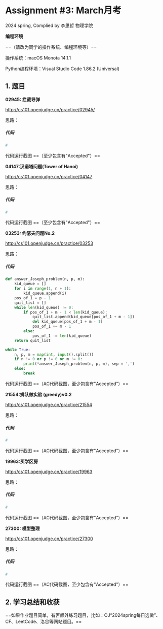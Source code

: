 # Assignment #3: March月考

2024 spring, Complied by 李思哲 物理学院


**编程环境**

==（请改为同学的操作系统、编程环境等）==

操作系统：macOS Monota 14.1.1

Python编程环境：Visual Studio Code 1.86.2 (Universal)



## 1. 题目

**02945: 拦截导弹**

http://cs101.openjudge.cn/practice/02945/



思路：



##### 代码

```python
# 

```



代码运行截图 ==（至少包含有"Accepted"）==





**04147:汉诺塔问题(Tower of Hanoi)**

http://cs101.openjudge.cn/practice/04147



思路：



##### 代码

```python
# 

```



代码运行截图 ==（至少包含有"Accepted"）==





**03253: 约瑟夫问题No.2**

http://cs101.openjudge.cn/practice/03253



思路：



##### 代码

```python
def answer_Joseph_problem(n, p, m):
    kid_queue = []
    for i in range(1, n + 1):
        kid_queue.append(i)
    pos_of_1 = p - 1
    quit_list = []
    while len(kid_queue) != 0:
        if pos_of_1 + m - 1 < len(kid_queue):
            quit_list.append(kid_queue[pos_of_1 + m - 1])
            del kid_queue[pos_of_1 + m - 1]
            pos_of_1 += m - 1
        else:
            pos_of_1 -= len(kid_queue)
    return quit_list

while True:
    n, p, m = map(int, input().split())
    if n != 0 or p != 0 or m != 0:
        print(*answer_Joseph_problem(n, p, m), sep = ',')
    else:
        break

```



代码运行截图 ==（AC代码截图，至少包含有"Accepted"）==





**21554:排队做实验 (greedy)v0.2**

http://cs101.openjudge.cn/practice/21554



思路：



##### 代码

```python
# 

```



代码运行截图 ==（AC代码截图，至少包含有"Accepted"）==





**19963:买学区房**

http://cs101.openjudge.cn/practice/19963



思路：



##### 代码

```python
# 

```



代码运行截图 ==（AC代码截图，至少包含有"Accepted"）==





**27300: 模型整理**

http://cs101.openjudge.cn/practice/27300



思路：



##### 代码

```python
# 

```



代码运行截图 ==（AC代码截图，至少包含有"Accepted"）==





## 2. 学习总结和收获

==如果作业题目简单，有否额外练习题目，比如：OJ“2024spring每日选做”、CF、LeetCode、洛谷等网站题目。==




